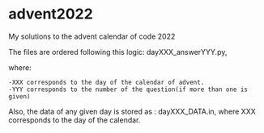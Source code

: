 # advent2022
My solutions to the advent calendar of code 2022

The files are ordered following this logic:  dayXXX_answerYYY.py, 

where:


    -XXX corresponds to the day of the calendar of advent.
    -YYY corresponds to the number of the question(if more than one is given)


Also, the data of any given day is stored as : dayXXX_DATA.in, where XXX corresponds to the day of the calendar.
